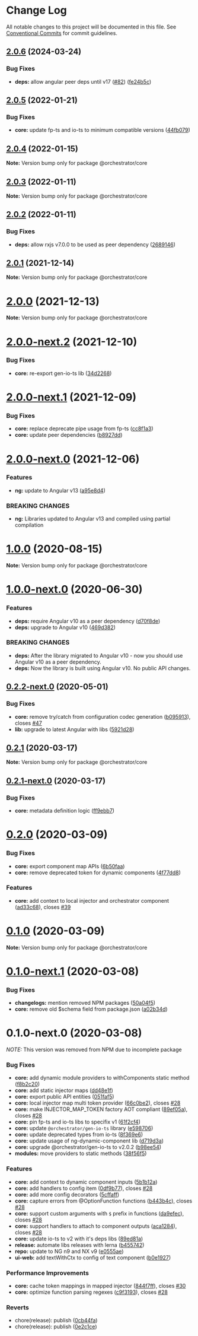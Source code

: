 # Change Log

All notable changes to this project will be documented in this file.
See [Conventional Commits](https://conventionalcommits.org) for commit guidelines.

## [2.0.6](https://github.com/orchestratora/orchestrator/compare/@orchestrator/core@2.0.5...@orchestrator/core@2.0.6) (2024-03-24)


### Bug Fixes

* **deps:** allow angular peer deps until v17 ([#82](https://github.com/orchestratora/orchestrator/issues/82)) ([fe24b5c](https://github.com/orchestratora/orchestrator/commit/fe24b5c05c0b5ef87d2c4e238971a6b7b0468350))





## [2.0.5](https://github.com/orchestratora/orchestrator/compare/@orchestrator/core@2.0.4...@orchestrator/core@2.0.5) (2022-01-21)


### Bug Fixes

* **core:** update fp-ts and io-ts to minimum compatible versions ([44fb079](https://github.com/orchestratora/orchestrator/commit/44fb079a1a1b6b0d7f2a8f1ef620ba2c60b01417))





## [2.0.4](https://github.com/orchestratora/orchestrator/compare/@orchestrator/core@2.0.3...@orchestrator/core@2.0.4) (2022-01-15)

**Note:** Version bump only for package @orchestrator/core





## [2.0.3](https://github.com/orchestratora/orchestrator/compare/@orchestrator/core@2.0.2...@orchestrator/core@2.0.3) (2022-01-11)

**Note:** Version bump only for package @orchestrator/core





## [2.0.2](https://github.com/orchestratora/orchestrator/compare/@orchestrator/core@2.0.1...@orchestrator/core@2.0.2) (2022-01-11)


### Bug Fixes

* **deps:** allow rxjs v7.0.0 to be used as peer dependency ([2689146](https://github.com/orchestratora/orchestrator/commit/26891468ccf11be6c5b4193bd01a29b278ffc0f9))





## [2.0.1](https://github.com/orchestratora/orchestrator/compare/@orchestrator/core@2.0.0...@orchestrator/core@2.0.1) (2021-12-14)

**Note:** Version bump only for package @orchestrator/core





# [2.0.0](https://github.com/orchestratora/orchestrator/compare/@orchestrator/core@2.0.0-next.2...@orchestrator/core@2.0.0) (2021-12-13)

**Note:** Version bump only for package @orchestrator/core





# [2.0.0-next.2](https://github.com/orchestratora/orchestrator/compare/@orchestrator/core@2.0.0-next.1...@orchestrator/core@2.0.0-next.2) (2021-12-10)


### Bug Fixes

* **core:** re-export gen-io-ts lib ([34d2268](https://github.com/orchestratora/orchestrator/commit/34d2268414e8421d1f3b1d548f0e2802a731bbd2))





# [2.0.0-next.1](https://github.com/orchestratora/orchestrator/compare/@orchestrator/core@2.0.0-next.0...@orchestrator/core@2.0.0-next.1) (2021-12-09)


### Bug Fixes

* **core:** replace deprecate pipe usage from fp-ts ([cc8f1a3](https://github.com/orchestratora/orchestrator/commit/cc8f1a37b5b7a446b46fa4da1ef5593d592783e0))
* **core:** update peer dependencies ([b8927dd](https://github.com/orchestratora/orchestrator/commit/b8927dd7a6e09ff8f7a8b917860916d28a2f413c))





# [2.0.0-next.0](https://github.com/orchestratora/orchestrator/compare/@orchestrator/core@1.0.0...@orchestrator/core@2.0.0-next.0) (2021-12-06)


### Features

* **ng:** update to Angular v13 ([a95e8d4](https://github.com/orchestratora/orchestrator/commit/a95e8d4848a29b123a2951407de7fb0e4cfda2d3))


### BREAKING CHANGES

* **ng:** Libraries updated to Angular v13 and compiled using partial compilation





# [1.0.0](https://github.com/orchestratora/orchestrator/compare/@orchestrator/core@1.0.0-next.0...@orchestrator/core@1.0.0) (2020-08-15)

**Note:** Version bump only for package @orchestrator/core





# [1.0.0-next.0](https://github.com/orchestratora/orchestrator/compare/@orchestrator/core@0.2.2-next.0...@orchestrator/core@1.0.0-next.0) (2020-06-30)


### Features

* **deps:** require Angular v10 as a peer dependency ([d70f8de](https://github.com/orchestratora/orchestrator/commit/d70f8de2a2554dcdb99836ad4b912a9de0e12ea8))
* **deps:** upgrade to Angular v10 ([469d382](https://github.com/orchestratora/orchestrator/commit/469d382175067532cdb156739ff14f39c4151509))


### BREAKING CHANGES

* **deps:** After the library migrated to Angular v10 - now you should use Angular v10 as a
peer dependency.
* **deps:** Now the library is built using Angular v10. No public API changes.





## [0.2.2-next.0](https://github.com/orchestratora/orchestrator/compare/@orchestrator/core@0.2.1...@orchestrator/core@0.2.2-next.0) (2020-05-01)


### Bug Fixes

* **core:** remove try/catch from configuration codec generation ([b095913](https://github.com/orchestratora/orchestrator/commit/b095913903aea66f68c0342f9f8316b9d07edd13)), closes [#47](https://github.com/orchestratora/orchestrator/issues/47)
* **lib:** upgrade to latest Angular with libs ([5921d28](https://github.com/orchestratora/orchestrator/commit/5921d28a20423f6d1a37dfa4d0459d24a48c907e))





## [0.2.1](https://github.com/orchestratora/orchestrator/compare/@orchestrator/core@0.2.1-next.0...@orchestrator/core@0.2.1) (2020-03-17)

**Note:** Version bump only for package @orchestrator/core





## [0.2.1-next.0](https://github.com/orchestratora/orchestrator/compare/@orchestrator/core@0.2.0...@orchestrator/core@0.2.1-next.0) (2020-03-17)


### Bug Fixes

* **core:** metadata definition logic ([ff9ebb7](https://github.com/orchestratora/orchestrator/commit/ff9ebb7dd15fe16955a3ca946d2e787138800fd0))





# [0.2.0](https://github.com/orchestratora/orchestrator/compare/@orchestrator/core@0.1.0...@orchestrator/core@0.2.0) (2020-03-09)


### Bug Fixes

* **core:** export component map APIs ([6b50faa](https://github.com/orchestratora/orchestrator/commit/6b50faa82629a67e22f6e2e6f097c50064767d7f))
* **core:** remove deprecated token for dynamic components ([4f77dd8](https://github.com/orchestratora/orchestrator/commit/4f77dd8b89e9a68b70a1d1733be88aacae4e9b81))


### Features

* **core:** add context to local injector and orchestrator component ([ad33c68](https://github.com/orchestratora/orchestrator/commit/ad33c68fb6bb75cb04d5ea8d180fefc780712ec6)), closes [#39](https://github.com/orchestratora/orchestrator/issues/39)





# [0.1.0](https://github.com/orchestratora/orchestrator/compare/@orchestrator/core@0.1.0-next.1...@orchestrator/core@0.1.0) (2020-03-09)

**Note:** Version bump only for package @orchestrator/core





# [0.1.0-next.1](https://github.com/orchestratora/orchestrator/compare/@orchestrator/core@0.1.0-next.0...@orchestrator/core@0.1.0-next.1) (2020-03-08)


### Bug Fixes

* **changelogs:** mention removed NPM packages ([50a04f5](https://github.com/orchestratora/orchestrator/commit/50a04f5f628920c874eeadbefe3f543107b1d5bb))
* **core:** remove old $schema field from package.json ([a02b34d](https://github.com/orchestratora/orchestrator/commit/a02b34d53e9a884bc7508d4aa713c8aa2470efcd))





# 0.1.0-next.0 (2020-03-08)

_NOTE:_ This version was removed from NPM due to incomplete package

### Bug Fixes

* **core:** add dynamic module providers to withComponents static method ([f8b2c20](https://github.com/orchestratora/orchestrator/commit/f8b2c20b2167107409c78055de46cc9067ccb961))
* **core:** add static injector maps ([dd48e1f](https://github.com/orchestratora/orchestrator/commit/dd48e1f5ecc593585cdf2b2fdc6c76da9afc4eea))
* **core:** export public API entities ([051faf5](https://github.com/orchestratora/orchestrator/commit/051faf577832dd3090d1e4cba8e61994276df47a))
* **core:** local injector map multi token provider ([66c0be2](https://github.com/orchestratora/orchestrator/commit/66c0be2c933782cb8cd26be6bad00ca54c89c0b7)), closes [#28](https://github.com/orchestratora/orchestrator/issues/28)
* **core:** make INJECTOR_MAP_TOKEN factory AOT compliant ([89ef05a](https://github.com/orchestratora/orchestrator/commit/89ef05a3442bb2a5fa088f12a82d134cfd688abe)), closes [#28](https://github.com/orchestratora/orchestrator/issues/28)
* **core:** pin fp-ts and io-ts libs to specifix v1 ([61f2cf4](https://github.com/orchestratora/orchestrator/commit/61f2cf450e09daec665d0373087e62cb8f195fff))
* **core:** update `@orchestrator/gen-io-ts` library ([e598706](https://github.com/orchestratora/orchestrator/commit/e5987067e5cd5f22a96f76426379dd5267d0bb20))
* **core:** update deprecated types from io-ts ([8f369e6](https://github.com/orchestratora/orchestrator/commit/8f369e6516f0c71ef04520d64998f7ce03c085b0))
* **core:** update usage of ng-dynamic-component lib ([d719d3a](https://github.com/orchestratora/orchestrator/commit/d719d3a77cdb7bbf64428746a06f073f10cfc80f))
* **core:** upgrade @orchestrator/gen-io-ts to v2.0.2 ([b98ee54](https://github.com/orchestratora/orchestrator/commit/b98ee54212569ecffa629f9bfae352408e7f4ec4))
* **modules:** move providers to static methods ([38f56f5](https://github.com/orchestratora/orchestrator/commit/38f56f50f0aa2470bf052f55daf3df41bca78b50))


### Features

* **core:** add context to dynamic component inputs ([5b1b12a](https://github.com/orchestratora/orchestrator/commit/5b1b12a1163afeed2941e4c93c85beb3a651bd5c))
* **core:** add handlers to config item ([0df9b77](https://github.com/orchestratora/orchestrator/commit/0df9b7759422ec210004cf828c5afc623de4a329)), closes [#28](https://github.com/orchestratora/orchestrator/issues/28)
* **core:** add more config decorators ([5cffaff](https://github.com/orchestratora/orchestrator/commit/5cffaff40d9abe3034541ef88b909b6bcbc43b7e))
* **core:** capture errors from @OptionFunction functions ([b443b4c](https://github.com/orchestratora/orchestrator/commit/b443b4cc8004b961f38e6278f00ce36772b0780a)), closes [#28](https://github.com/orchestratora/orchestrator/issues/28)
* **core:** support custom arguments with `$` prefix in functions ([da9efec](https://github.com/orchestratora/orchestrator/commit/da9efec7cc78d1cba4087eb7a0d380e77dcd6d33)), closes [#28](https://github.com/orchestratora/orchestrator/issues/28)
* **core:** support handlers to attach to component outputs ([aca1284](https://github.com/orchestratora/orchestrator/commit/aca1284e3333fbb6f41a67e1231b92e309a404f4)), closes [#28](https://github.com/orchestratora/orchestrator/issues/28)
* **core:** update io-ts to v2 with it's deps libs ([89ed81a](https://github.com/orchestratora/orchestrator/commit/89ed81aa296b87c13806602bd0ce5dde3c1d0496))
* **release:** automate libs releases with lerna ([b455742](https://github.com/orchestratora/orchestrator/commit/b45574223b347fad3b01b8a0294a0ddc3e88875d))
* **repo:** update to NG n9 and NX v9 ([e0555ae](https://github.com/orchestratora/orchestrator/commit/e0555aef981563b9ebd7ef5731fe691a7c40877d))
* **ui-web:** add textWithCtx to config of text component ([b0e1927](https://github.com/orchestratora/orchestrator/commit/b0e1927b1e643248940b28110c7795650520e356))


### Performance Improvements

* **core:** cache token mappings in mapped injector ([844f7ff](https://github.com/orchestratora/orchestrator/commit/844f7ffc177e714c1c2a10515301713cdef8ff26)), closes [#30](https://github.com/orchestratora/orchestrator/issues/30)
* **core:** optimize function parsing regexes ([c9f3193](https://github.com/orchestratora/orchestrator/commit/c9f319314d17a69515cdf0ff294c471e6de1aca9)), closes [#28](https://github.com/orchestratora/orchestrator/issues/28)


### Reverts

* chore(release): publish ([0cb44fa](https://github.com/orchestratora/orchestrator/commit/0cb44fa88f147459ba55445baee8d28299f9b614))
* chore(release): publish ([0e2c1ce](https://github.com/orchestratora/orchestrator/commit/0e2c1cea1694916c1808460ca98951c6871a0eed))
